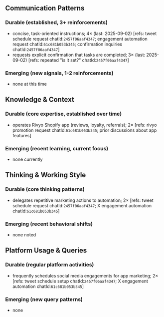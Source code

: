 ## Communication Patterns
### Durable (established, 3+ reinforcements)
- concise, task-oriented instructions; 4× (last: 2025-09-02) [refs: tweet schedule request chatId:`2457f06aaf4347`; engagement automation request chatId:`61c681b053b345`; confirmation inquiries chatId:`2457f06aaf4347`]
- requests explicit confirmation that tasks are completed; 3× (last: 2025-09-02) [refs: repeated "is it set?" chatId:`2457f06aaf4347`]

### Emerging (new signals, 1-2 reinforcements)
- none at this time

## Knowledge & Context
### Durable (core expertise, established over time)
- operates Rivyo Shopify app (reviews, loyalty, referrals); 2× [refs: rivyo promotion request chatId:`61c681b053b345`; prior discussions about app features]

### Emerging (recent learning, current focus)
- none currently

## Thinking & Working Style
### Durable (core thinking patterns)
- delegates repetitive marketing actions to automation; 2× [refs: tweet schedule request chatId:`2457f06aaf4347`; X engagement automation chatId:`61c681b053b345`]

### Emerging (recent behavioral shifts)
- none noted

## Platform Usage & Queries
### Durable (regular platform activities)
- frequently schedules social media engagements for app marketing; 2× [refs: tweet schedule setup chatId:`2457f06aaf4347`; X engagement automation chatId:`61c681b053b345`]

### Emerging (new query patterns)
- none